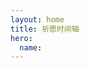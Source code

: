 ```yaml
---
layout: home
title: 祈愿时间轴
hero:
  name: 
---
```



<Timeline :WISH="WISH" :CHARACTER="CHARACTER" :WISH_TEXT=0 />

<script setup>

import { WISH } from "../.vitepress/components/genshin/wish";
import { CHARACTER } from "../.vitepress/components/genshin/characters";

import Timeline from "../.vitepress/components/Timeline.vue";
</script>
